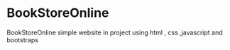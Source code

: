 # BookStoreOnline
BookStoreOnline simple website in project using html , css ,javascript and bootstraps

